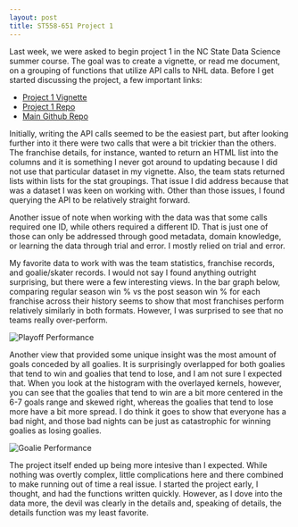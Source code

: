 ```yaml
---
layout: post
title: ST558-651 Project 1
---
```


 	
Last week, we were asked to begin project 1 in the NC State Data Science summer course. The goal was to create a vignette, or read me document, on a grouping of functions that utilize API calls to NHL data. Before I get started discussing the project, a few important links:

*  [Project 1 Vignette](https://jrcarr83.github.io/st558-651-project-1/)
*  [Project 1 Repo](https://github.com/jrcarr83/st558-651-project-1)
*  [Main Github Repo](https://github.com/jrcarr83/jrcarr83.github.io)

Initially, writing the API calls seemed to be the easiest part, but after looking further into it there were two calls that were a bit trickier than the others. The franchise details, for instance, wanted to return an HTML list into the columns and it is something I never got around to updating because I did not use that particular dataset in my vignette. Also, the team stats returned lists within lists for the stat groupings. That issue I did address because that was a dataset I was keen on working with. Other than those issues, I found querying the API to be relatively straight forward. 

Another issue of note when working with the data was that some calls required one ID, while others required a different ID. That is just one of those can only be addressed through good metadata, domain knowledge, or learning the data through trial and error. I mostly relied on trial and error.

My favorite data to work with was the team statistics, franchise records, and goalie/skater records. I would not say I found anything outright surprising, but there were a few interesting views. In the bar graph below, comparing regular season win % vs the post season win % for each franchise across their history seems to show that most franchises perform relatively similarly in both formats. However, I was surprised to see that no teams really over-perform. 

![Playoff Performance](https://jrcarr83.github.io/st558-651-project-1/readme_files/figure-gfm/clutch_teams-1.png)

Another view that provided some unique insight was the most amount of goals conceded by all goalies. It is surprisingly overlapped for both goalies that tend to win and goalies that tend to lose, and I am not sure I expected that. When you look at the histogram with the overlayed kernels, however, you can see that the goalies that tend to win are a bit more centered in the 6-7 goals range and skewed right, whereas the goalies that tend to lose more have a bit more spread. I do think it goes to show that everyone has a bad night, and those bad nights can be just as catastrophic for winning goalies as losing goalies. 

![Goalie Performance](https://jrcarr83.github.io/st558-651-project-1/readme_files/figure-gfm/unnamed-chunk-2-1.png)

The project itself ended up being more intesive than I expected. While nothing was overtly complex, little complications here and there combined to make running out of time a real issue. I started the project early, I thought, and had the functions written quickly. However, as I dove into the data more, the devil was clearly in the details and, speaking of details, the details function was my least favorite. 
